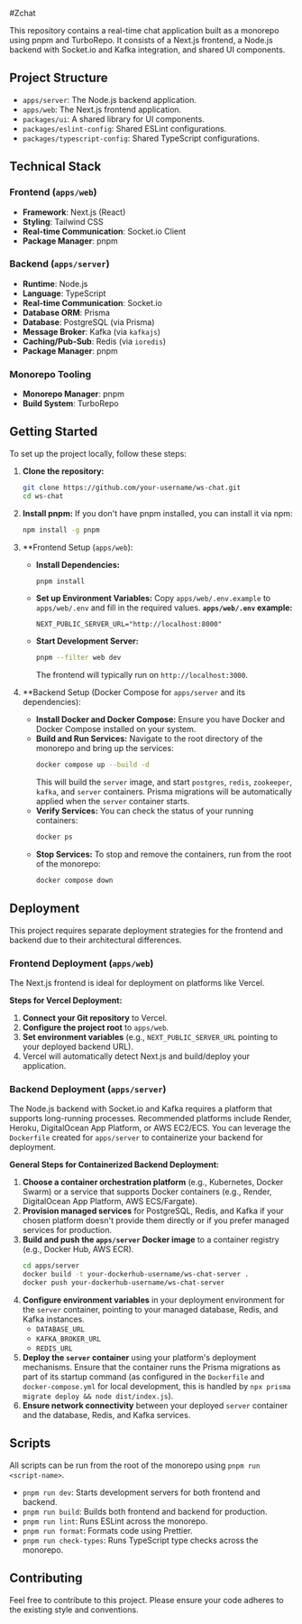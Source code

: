 #Zchat

This repository contains a real-time chat application built as a monorepo using pnpm and TurboRepo. It consists of a Next.js frontend, a Node.js backend with Socket.io and Kafka integration, and shared UI components.

## Project Structure

- `apps/server`: The Node.js backend application.
- `apps/web`: The Next.js frontend application.
- `packages/ui`: A shared library for UI components.
- `packages/eslint-config`: Shared ESLint configurations.
- `packages/typescript-config`: Shared TypeScript configurations.

## Technical Stack

### Frontend (`apps/web`)
- **Framework**: Next.js (React)
- **Styling**: Tailwind CSS
- **Real-time Communication**: Socket.io Client
- **Package Manager**: pnpm

### Backend (`apps/server`)
- **Runtime**: Node.js
- **Language**: TypeScript
- **Real-time Communication**: Socket.io
- **Database ORM**: Prisma
- **Database**: PostgreSQL (via Prisma)
- **Message Broker**: Kafka (via `kafkajs`)
- **Caching/Pub-Sub**: Redis (via `ioredis`)
- **Package Manager**: pnpm

### Monorepo Tooling
- **Monorepo Manager**: pnpm
- **Build System**: TurboRepo

## Getting Started

To set up the project locally, follow these steps:

1.  **Clone the repository:**
    ```bash
    git clone https://github.com/your-username/ws-chat.git
    cd ws-chat
    ```

2.  **Install pnpm:**
    If you don't have pnpm installed, you can install it via npm:
    ```bash
    npm install -g pnpm
    ```

3.  **Frontend Setup (`apps/web`):
    *   **Install Dependencies:**
        ```bash
        pnpm install
        ```
    *   **Set up Environment Variables:**
        Copy `apps/web/.env.example` to `apps/web/.env` and fill in the required values.
        **`apps/web/.env` example:**
        ```
        NEXT_PUBLIC_SERVER_URL="http://localhost:8000"
        ```
    *   **Start Development Server:**
        ```bash
        pnpm --filter web dev
        ```
        The frontend will typically run on `http://localhost:3000`.

4.  **Backend Setup (Docker Compose for `apps/server` and its dependencies):
    *   **Install Docker and Docker Compose:** Ensure you have Docker and Docker Compose installed on your system.
    *   **Build and Run Services:** Navigate to the root directory of the monorepo and bring up the services:
        ```bash
        docker compose up --build -d
        ```
        This will build the `server` image, and start `postgres`, `redis`, `zookeeper`, `kafka`, and `server` containers. Prisma migrations will be automatically applied when the `server` container starts.
    *   **Verify Services:** You can check the status of your running containers:
        ```bash
        docker ps
        ```
    *   **Stop Services:** To stop and remove the containers, run from the root of the monorepo:
        ```bash
        docker compose down
        ```

## Deployment

This project requires separate deployment strategies for the frontend and backend due to their architectural differences.

### Frontend Deployment (`apps/web`)

The Next.js frontend is ideal for deployment on platforms like Vercel.

**Steps for Vercel Deployment:**
1.  **Connect your Git repository** to Vercel.
2.  **Configure the project root** to `apps/web`.
3.  **Set environment variables** (e.g., `NEXT_PUBLIC_SERVER_URL` pointing to your deployed backend URL).
4.  Vercel will automatically detect Next.js and build/deploy your application.

### Backend Deployment (`apps/server`)

The Node.js backend with Socket.io and Kafka requires a platform that supports long-running processes. Recommended platforms include Render, Heroku, DigitalOcean App Platform, or AWS EC2/ECS. You can leverage the `Dockerfile` created for `apps/server` to containerize your backend for deployment.

**General Steps for Containerized Backend Deployment:**
1.  **Choose a container orchestration platform** (e.g., Kubernetes, Docker Swarm) or a service that supports Docker containers (e.g., Render, DigitalOcean App Platform, AWS ECS/Fargate).
2.  **Provision managed services** for PostgreSQL, Redis, and Kafka if your chosen platform doesn't provide them directly or if you prefer managed services for production.
3.  **Build and push the `apps/server` Docker image** to a container registry (e.g., Docker Hub, AWS ECR).
    ```bash
    cd apps/server
    docker build -t your-dockerhub-username/ws-chat-server .
    docker push your-dockerhub-username/ws-chat-server
    ```
4.  **Configure environment variables** in your deployment environment for the `server` container, pointing to your managed database, Redis, and Kafka instances.
    *   `DATABASE_URL`
    *   `KAFKA_BROKER_URL`
    *   `REDIS_URL`
5.  **Deploy the `server` container** using your platform's deployment mechanisms. Ensure that the container runs the Prisma migrations as part of its startup command (as configured in the `Dockerfile` and `docker-compose.yml` for local development, this is handled by `npx prisma migrate deploy && node dist/index.js`).
6.  **Ensure network connectivity** between your deployed `server` container and the database, Redis, and Kafka services.


## Scripts

All scripts can be run from the root of the monorepo using `pnpm run <script-name>`.

- `pnpm run dev`: Starts development servers for both frontend and backend.
- `pnpm run build`: Builds both frontend and backend for production.
- `pnpm run lint`: Runs ESLint across the monorepo.
- `pnpm run format`: Formats code using Prettier.
- `pnpm run check-types`: Runs TypeScript type checks across the monorepo.

## Contributing

Feel free to contribute to this project. Please ensure your code adheres to the existing style and conventions.

